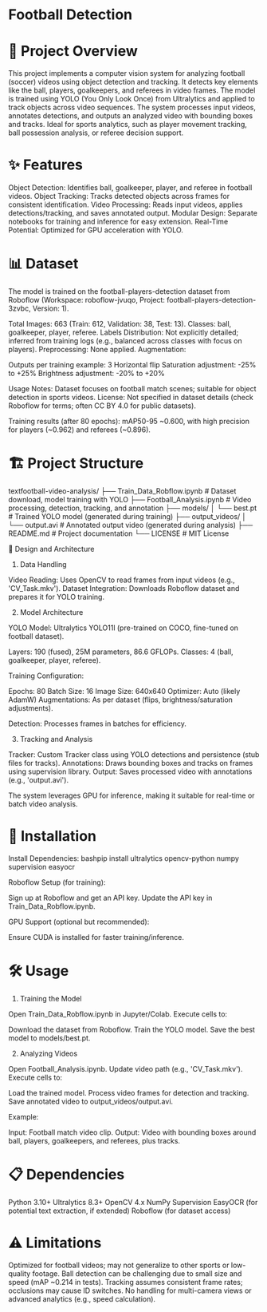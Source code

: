 # Football Detection

# 📖 Project Overview
This project implements a computer vision system for analyzing football (soccer) videos using object detection and tracking. It detects key elements like the ball, players, goalkeepers, and referees in video frames. The model is trained using YOLO (You Only Look Once) from Ultralytics and applied to track objects across video sequences. The system processes input videos, annotates detections, and outputs an analyzed video with bounding boxes and tracks.
Ideal for sports analytics, such as player movement tracking, ball possession analysis, or referee decision support.

# ✨ Features

Object Detection: Identifies ball, goalkeeper, player, and referee in football videos.
Object Tracking: Tracks detected objects across frames for consistent identification.
Video Processing: Reads input videos, applies detections/tracking, and saves annotated output.
Modular Design: Separate notebooks for training and inference for easy extension.
Real-Time Potential: Optimized for GPU acceleration with YOLO.


# 📊 Dataset
The model is trained on the football-players-detection dataset from Roboflow (Workspace: roboflow-jvuqo, Project: football-players-detection-3zvbc, Version: 1).

Total Images: 663 (Train: 612, Validation: 38, Test: 13).
Classes: ball, goalkeeper, player, referee.
Labels Distribution: Not explicitly detailed; inferred from training logs (e.g., balanced across classes with focus on players).
Preprocessing: None applied.
Augmentation:

Outputs per training example: 3
Horizontal flip
Saturation adjustment: -25% to +25%
Brightness adjustment: -20% to +20%


Usage Notes: Dataset focuses on football match scenes; suitable for object detection in sports videos.
License: Not specified in dataset details (check Roboflow for terms; often CC BY 4.0 for public datasets).

Training results (after 80 epochs): mAP50-95 ~0.600, with high precision for players (~0.962) and referees (~0.896).

# 🏗️ Project Structure
textfootball-video-analysis/
├── Train_Data_Robflow.ipynb     # Dataset download, model training with YOLO
├── Football_Analysis.ipynb      # Video processing, detection, tracking, and annotation
├── models/
│   └── best.pt                  # Trained YOLO model (generated during training)
├── output_videos/
│   └── output.avi               # Annotated output video (generated during analysis)
├── README.md                    # Project documentation
└── LICENSE                      # MIT License

🔧 Design and Architecture
1. Data Handling

Video Reading: Uses OpenCV to read frames from input videos (e.g., 'CV_Task.mkv').
Dataset Integration: Downloads Roboflow dataset and prepares it for YOLO training.

2. Model Architecture

YOLO Model: Ultralytics YOLO11l (pre-trained on COCO, fine-tuned on football dataset).

Layers: 190 (fused), 25M parameters, 86.6 GFLOPs.
Classes: 4 (ball, goalkeeper, player, referee).


Training Configuration:

Epochs: 80
Batch Size: 16
Image Size: 640x640
Optimizer: Auto (likely AdamW)
Augmentations: As per dataset (flips, brightness/saturation adjustments).


Detection: Processes frames in batches for efficiency.

3. Tracking and Analysis

Tracker: Custom Tracker class using YOLO detections and persistence (stub files for tracks).
Annotations: Draws bounding boxes and tracks on frames using supervision library.
Output: Saves processed video with annotations (e.g., 'output.avi').

The system leverages GPU for inference, making it suitable for real-time or batch video analysis.

# 🚀 Installation

Install Dependencies:
bashpip install ultralytics opencv-python numpy supervision easyocr

Roboflow Setup (for training):

Sign up at Roboflow and get an API key.
Update the API key in Train_Data_Robflow.ipynb.


GPU Support (optional but recommended):

Ensure CUDA is installed for faster training/inference.




# 🛠️ Usage
1. Training the Model

Open Train_Data_Robflow.ipynb in Jupyter/Colab.
Execute cells to:

Download the dataset from Roboflow.
Train the YOLO model.
Save the best model to models/best.pt.



2. Analyzing Videos

Open Football_Analysis.ipynb.
Update video path (e.g., 'CV_Task.mkv').
Execute cells to:

Load the trained model.
Process video frames for detection and tracking.
Save annotated video to output_videos/output.avi.



Example:

Input: Football match video clip.
Output: Video with bounding boxes around ball, players, goalkeepers, and referees, plus tracks.


# 📋 Dependencies

Python 3.10+
Ultralytics 8.3+
OpenCV 4.x
NumPy
Supervision
EasyOCR (for potential text extraction, if extended)
Roboflow (for dataset access)


# ⚠️ Limitations

Optimized for football videos; may not generalize to other sports or low-quality footage.
Ball detection can be challenging due to small size and speed (mAP ~0.214 in tests).
Tracking assumes consistent frame rates; occlusions may cause ID switches.
No handling for multi-camera views or advanced analytics (e.g., speed calculation).
